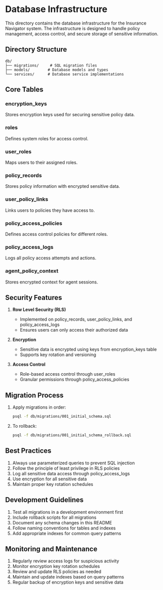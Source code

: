 # Database Infrastructure

This directory contains the database infrastructure for the Insurance Navigator system. The infrastructure is designed to handle policy management, access control, and secure storage of sensitive information.

## Directory Structure

```
db/
├── migrations/     # SQL migration files
├── models/        # Database models and types
└── services/      # Database service implementations
```

## Core Tables

### encryption_keys
Stores encryption keys used for securing sensitive policy data.

### roles
Defines system roles for access control.

### user_roles
Maps users to their assigned roles.

### policy_records
Stores policy information with encrypted sensitive data.

### user_policy_links
Links users to policies they have access to.

### policy_access_policies
Defines access control policies for different roles.

### policy_access_logs
Logs all policy access attempts and actions.

### agent_policy_context
Stores encrypted context for agent sessions.

## Security Features

1. **Row Level Security (RLS)**
   - Implemented on policy_records, user_policy_links, and policy_access_logs
   - Ensures users can only access their authorized data

2. **Encryption**
   - Sensitive data is encrypted using keys from encryption_keys table
   - Supports key rotation and versioning

3. **Access Control**
   - Role-based access control through user_roles
   - Granular permissions through policy_access_policies

## Migration Process

1. Apply migrations in order:
   ```bash
   psql -f db/migrations/001_initial_schema.sql
   ```

2. To rollback:
   ```bash
   psql -f db/migrations/001_initial_schema_rollback.sql
   ```

## Best Practices

1. Always use parameterized queries to prevent SQL injection
2. Follow the principle of least privilege in RLS policies
3. Log all sensitive data access through policy_access_logs
4. Use encryption for all sensitive data
5. Maintain proper key rotation schedules

## Development Guidelines

1. Test all migrations in a development environment first
2. Include rollback scripts for all migrations
3. Document any schema changes in this README
4. Follow naming conventions for tables and indexes
5. Add appropriate indexes for common query patterns

## Monitoring and Maintenance

1. Regularly review access logs for suspicious activity
2. Monitor encryption key rotation schedules
3. Review and update RLS policies as needed
4. Maintain and update indexes based on query patterns
5. Regular backup of encryption keys and sensitive data 
